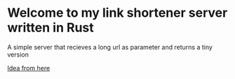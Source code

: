 # Welcome to my link shortener server written in Rust

A simple server that recieves a long url as parameter and returns a tiny version

[Idea from here](https://www.goldsborough.me/rust/web/tutorial/2018/01/20/17-01-11-writing_a_microservice_in_rust/)
